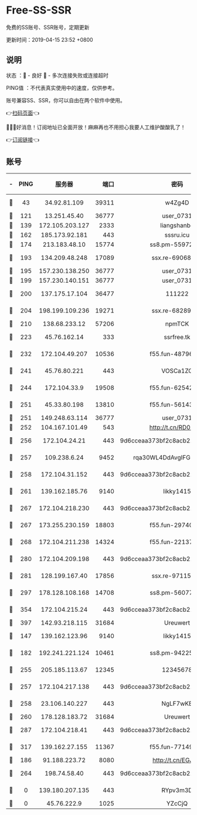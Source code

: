 # Free-SS-SSR

免费的SS账号、SSR账号，定期更新

更新时间：2019-04-15 23:52 +0800

## 说明

状态     ：🙂 - 良好 🙁 - 多次连接失败或连接超时

PING值   ：不代表真实使用中的速度，仅供参考。

账号兼容SS、SSR，你可以自由在两个软件中使用。

👉[扫码页面](https://liesauer.github.io/Free-SS-SSR/)👈

🎉🎉🎉好消息！订阅地址已全面开放！麻麻再也不用担心我要人工维护酸酸乳了！

👉[订阅链接](https://www.liesauer.net/yogurt/subscribe?ACCESS_TOKEN=DAYxR3mMaZAsaqUb)👈

## 账号

|-|PING|服务器|端口|密码|加密方式|区域|
|:----:|:----:|:-----:|-----:|:----:|:----:|:----:|
|🙂|43|34.92.81.109|39311|w4Zg4D|chacha20-ietf|US|
|🙂|121|13.251.45.40|36777|user_0731|chacha20|SG|
|🙂|139|172.105.203.127|2333|liangshanbo|chacha20|JP|
|🙂|162|185.173.92.181|443|sssru.icu|rc4-md5|RU|
|🙂|174|213.183.48.10|15774|ss8.pm-55972403|rc4-md5|RU|
|🙂|193|134.209.48.248|17089|ssx.re-69068513|aes-256-cfb|US|
|🙂|195|157.230.138.250|36777|user_0731|chacha20|US|
|🙂|199|157.230.140.151|36777|user_0731|chacha20|US|
|🙂|200|137.175.17.104|36477|111222|aes-256-cfb|US|
|🙂|204|198.199.109.236|19271|ssx.re-68289333|aes-256-cfb|US|
|🙂|210|138.68.233.12|57206|npmTCK|rc4-md5|US|
|🙂|223|45.76.162.14|333|ssrfree.tk|aes-256-cfb|SG|
|🙂|232|172.104.49.207|10536|f55.fun-48796912|aes-256-cfb|SG|
|🙂|241|45.76.80.221|443|VOSCa1ZG|aes-256-cfb|DE|
|🙂|244|172.104.33.9|19508|f55.fun-62542017|aes-256-cfb|SG|
|🙂|251|45.33.80.198|13810|f55.fun-56143757|aes-256-cfb|US|
|🙂|251|149.248.63.114|36777|user_0731|chacha20|CA|
|🙂|252|104.167.101.49|543|http://t.cn/RD0D7sx|rc4-md5|CA|
|🙂|256|172.104.24.21|443|9d6cceaa373bf2c8acb22e60b6a58be6|aes-256-cfb|US|
|🙂|257|109.238.6.24|9452|rqa30WL4DdAvgIFG6Fs3znzTa|aes-256-cfb|FR|
|🙂|258|172.104.31.152|443|9d6cceaa373bf2c8acb22e60b6a58be6|aes-256-cfb|US|
|🙂|261|139.162.185.76|9140|likky1415|aes-256-cfb|DE|
|🙂|267|172.104.218.230|443|9d6cceaa373bf2c8acb22e60b6a58be6|aes-256-cfb|US|
|🙂|267|173.255.230.159|18803|f55.fun-29740639|aes-256-cfb|US|
|🙂|268|172.104.211.238|14324|f55.fun-22137524|aes-256-cfb|US|
|🙂|280|172.104.209.198|443|9d6cceaa373bf2c8acb22e60b6a58be6|aes-256-cfb|US|
|🙂|281|128.199.167.40|17856|ssx.re-97115769|aes-256-cfb|SG|
|🙂|297|178.128.108.168|14708|ss8.pm-56077584|aes-256-cfb|SG|
|🙂|354|172.104.215.24|443|9d6cceaa373bf2c8acb22e60b6a58be6|aes-256-cfb|US|
|🙂|397|142.93.218.115|31684|Ureuwert|chacha20|IN|
|🙂|147|139.162.123.96|9140|likky1415|aes-256-cfb|JP|
|🙂|182|192.241.221.124|10461|ss8.pm-94225903|aes-256-cfb|US|
|🙂|255|205.185.113.67|12345|12345678|aes-256-cfb|US|
|🙂|257|172.104.217.138|443|9d6cceaa373bf2c8acb22e60b6a58be6|aes-256-cfb|US|
|🙂|258|23.106.140.227|443|NgLF7wKB|aes-256-cfb|US|
|🙂|260|178.128.183.72|31684|Ureuwert|chacha20|US|
|🙂|287|172.104.218.41|443|9d6cceaa373bf2c8acb22e60b6a58be6|aes-256-cfb|US|
|🙂|317|139.162.27.155|11367|f55.fun-77149220|aes-256-cfb|SG|
|🙁|186|91.188.223.72|8080|http://t.cn/EGJIyrl|rc4-md5|RU|
|🙁|264|198.74.58.40|443|9d6cceaa373bf2c8acb22e60b6a58be6|aes-256-cfb|US|
|🙁|0|139.180.207.135|443|RYpv3m3D|aes-256-cfb|JP|
|🙁|0|45.76.222.9|1025|YZcCjQ|rc4-md5|JP|

